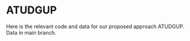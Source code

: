 # ATUDGUP
Here is the relevant code and data for our proposed approach ATUDGUP. Data in main branch.
